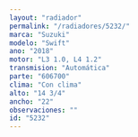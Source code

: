 ```yaml
---
layout: "radiador"
permalink: "/radiadores/5232/"
marca: "Suzuki"
modelo: "Swift"
ano: "2018"
motor: "L3 1.0, L4 1.2"
transmision: "Automática"
parte: "606700"
clima: "Con clima"
alto: "14 3/4"
ancho: "22"
observaciones: ""
id: "5232"
---
```


